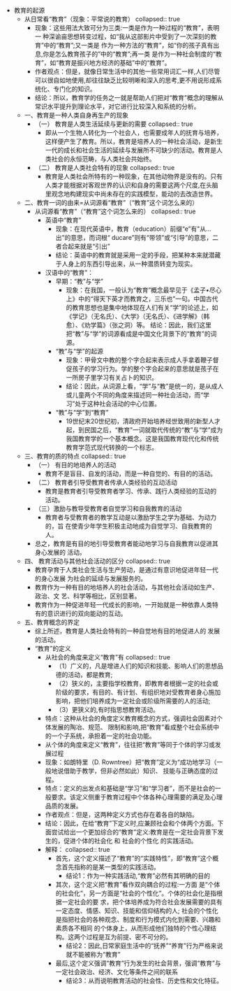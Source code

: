 - 教育的起源
	- 从日常看“教育”（现象：平常说的教育）
	  collapsed:: true
		- 现象：这些用法大致可分为三类:一类是作为一种过程的“教育”，表明一
		  种深谕亩思想转变过程，如“我从这部影片中受到了一次深刻的教育”中的“教育”;又一类是
		  作为一种方法的“教育”，如“你的孩子真有出息,你是怎么教育孩子的”中的“教育”;再一类
		  是作为一种社会制度的“教育”，如“教育是振兴地方经济的基础”中的“教育”。
		- 作者观点：但是，就像日常生活中的其他一些常用词汇一样,人们尽管可以很自如地使用,却往往缺乏比较明晰和深入的思考,更不用说形成系统化、专门化的知识。
		- 结论：所以，教育学的任务之一就是帮助人们把对“教育”概念的理解从常识水平提升到理论水平，对它进行比较深入和系统的分析。
	- 一、教育是一种人类自身再生产的现象
		- （一） 教育是人类生活延续与更新的需要
		  collapsed:: true
			- 即从一个生物人转化为一个社会人，也需要成年人的抚育与培养，这样便产生了教育。所以，教育是培养人的一种社会活动，是新生一代的成长和社会生活的延续与发展所不可缺少的活动。教育是人类社会的永恒范畴，与人类社会共始终。
		- （二） 教育是人类社会特有的现象
		  collapsed:: true
			- 教育是人类社会所特有的一种现象，在其他动物界是没有的。只有人类才能根据对客观世界的认识和自身的需要这两个尺度,在头脑里观念地构建现实中尚未存在的实践模型，能动的去改造世界。
	- 二、教育一词的由来=从词源看“教育”（“教育”这个词怎么来的）
		- 从词源看“教育”（“教育”这个词怎么来的）
		  collapsed:: true
			- 英语中“教育”
				- 现象：在现代英语中，教育（education）前缀“e”有"从... 出”的意思，而词根“ ducare”则有“带领”或“引导”的意思，二者合起来就是“引出”
				- 结论：英语中的教育就是采用一定的手段，把某种本来就潜藏于人身上的东西引导出来，从一种潜质转变为现实。
			- 汉语中的“教育”：
				- 早期：“教”与“学”
					- 现象：在我国，一般认为“教育”概念最早见于《孟子•尽心上》中的“得天下英才而教育之，三乐也”一句。中国古代的教育思想也是集中地体现在人们有关“学”的论述上，如《学记》（无名氏）、《大学》（无名氏）、《进学解》（韩愈）、《劝学篇》（张之洞）等。
					  结论：因此，我们这里把“教”与“学”的词源看成是中国文化背景下的“教育”的词源。
				- “教”与“学”的起源
					- 现象：甲骨文中教的整个字合起来表示成人手拿着鞭子督促孩子的学习行为。学的整个字合起来的意思就是孩子在一所房子里学习有关占卜的知识。
					- 结论：因此，从词源上看，“学”与“教”是统一的，是从成人或儿童两个不同的角度来描述同一种社会活动，而“学习”处于这种社会活动的中心位置。
				- “教”与“学”到“教育”
					- 19世纪末20世纪初，清政府开始培养经世致用的新型人才起，到民国之后，“教育”一词就取代传统的“教”与“学”成为我国教育学的一个基本概念。这是我国教育现代化和传统教育学范式现代转换的一个标志。
	- 三、教育的质的特点
	  collapsed:: true
		- （一） 有目的地培养人的活动
			- 教育不是盲目、自发的活动，而是一种自觉的、有目的的活动。
		- （二） 教育者引导受教育者传承人类经验的互动活动
			- 教育是教育者引导受教育者学习、传承、践行人类经验的互动的
			  活动。
		- （三）激励与教导受教育者自觉学习和自我教育的活动
			- 教育者与受教育者的教学互动是以激励学生之学为基础、为动力的，旨
			  在使青少年学生积极主动地成为自觉学习、自我教育的人。
		- 总之，教育是有目的地引导受教育者能动地学习与自我教育以促进其身心发展的
		  活动。
	- 四、 教育活动与其他社会活动的区分
	  collapsed:: true
		- 教育孕育于人类社会生活与生产劳动，是通过有意识地促进年轻一代的身心发展
		  为社会的延续与发展服务的。
		- 教育作为一种有目的地培养人的社会活动，与其他社会活动如生产、政治、文
		  艺、科学等相比，区别显著。
		- 教育作为一种促进年轻一代成长的影响，一开始就是一种依靠人类特
		  有的意识进行的双向能动的互动。
	- 五、教育概念的界定
		- 综上所述，教育是人类社会特有的一种自觉地有目的地促进人的
		  发展的活动。
		- “教育”的定义
			- 从社会的角度来定义“教育”有
			  collapsed:: true
				- （1）广义的，凡是增进人们的知识和技能、影响人们的思想品德的活动，都是教育;
				- （2）狭义的，主要指学校教育，即教育者根据一定的社会或阶级的要求，有目的、有计划、有组织地对受教育者身心施加影响，把他们培养成为一定社会或阶级所需要的人的活动;
				- （3）更狭义的,有时指思想教育活动。
			- 特点：这种从社会的角度定义教育概念的方式，强调社会因素对个体发展的陶冶、规范、 限制和影响,把“教育”看成整个社会系统中的一个子系统，承担着一定的社会功能。
			- 从个体的角度来定义“教育”，往往把“教育”等同于个体的学习或发展过程
			- 现象：如朗特里（D. Rowntree）把“教育”定义为“成功地学习（一般地说借助于教学，但非必然如此）知识、 技能与正确态度的过程。
			- 特点：定义的出发点和基础是“学习”和“学习者”，而不是社会的一般要求。该定义侧重于教育过程中个体各种心理需要的满足及心理品质的发展。
			- 作者观点：但是，这两种定义方式也存在着各自的缺陷。
			- 结论：因此，在给“教育”下定义时,应兼顾社会和个体两个方面。下面尝试给出一个更加综合的“教育”定义:教育是在一定社会背景下发生的，促进个体的社会化 和 社会的个性化 的实践活动。
			- 解释：
			  collapsed:: true
				- 首先，这个定义描述了“教育”的“实践特性”，即“教育”这个概念首先指称的是某一类型的实践活动。
					- 结论1：作为一种实践活动,“教育”必然有其明确的目的
				- 其次，这个定义把“教育”看作双向耦合的过程:一方面
				  是“个体的社会化”，另一方面是“社会的个性化”。个体的社会化是指根据一定社会的要
				  求，把个体培养成为符合社会发展需要的具有一定态度、情感、知识、技能和信仰结构的人;
				  社会的个性化是指把社会的各种观念、制度和行为模式内化到需要、兴趣和素质各不相同
				  的个体身上，从而形成他们独特的个性心理结构。这两个过程是互为前提、密不可分的。
					- 结论2：因此,日常家庭生活中的“抚养”“养育”行为严格来说就不能被称为“教育”
				- 最后,这个定义强调“教育”行为发生的社会背景，强调“教育”与一定社会政治、经济、文化等条件之间的联系
					- 结论3：从而说明教育活动的社会性、历史性和文化特征。